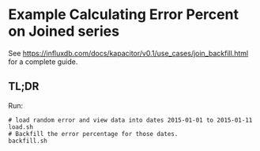 Example Calculating Error Percent on Joined series
==================================================

See https://influxdb.com/docs/kapacitor/v0.1/use_cases/join_backfill.html
for a complete guide.

TL;DR
-----

Run:

```
# load random error and view data into dates 2015-01-01 to 2015-01-11
load.sh
# Backfill the error percentage for those dates.
backfill.sh
```

